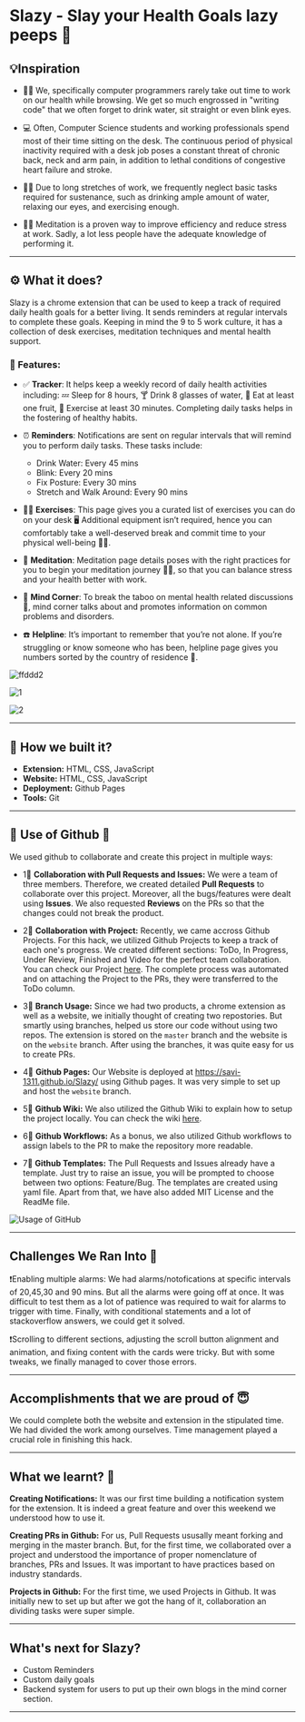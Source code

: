 # Slazy - Slay your Health Goals lazy peeps 🎯

## 💡Inspiration

* 👩‍💻 We, specifically computer programmers rarely take out time to work on our health while browsing. We get so much engrossed in "writing code" that we often forget to drink water, sit straight or even blink eyes.

* 💻 Often, Computer Science students and working professionals spend most of their time sitting on the desk. The continuous period of physical inactivity required with a desk job poses a constant threat of chronic back, neck and arm pain, in addition to lethal conditions of congestive heart failure and stroke.

* 🚴‍♂️ Due to long stretches of work, we frequently neglect basic tasks required for sustenance, such as drinking ample amount of water, relaxing our eyes, and exercising enough.

* 🧘‍♀️ Meditation is a proven way to improve efficiency and reduce stress at work. Sadly, a lot less people have the adequate knowledge of performing it.

***

## ⚙️ What it does?
Slazy is a chrome extension that can be used to keep a track of required daily health goals for a better living. It sends reminders at regular intervals to complete these goals. Keeping in mind the 9 to 5 work culture, it has a collection of desk exercises, meditation techniques and mental health support.

### 🚀 Features: 

* ✅ **Tracker**: 
It helps keep a weekly record of daily health activities including: 💤 Sleep for 8 hours, 🍸 Drink 8 glasses of water, 🍎 Eat at least one fruit, 🏃 Exercise at least 30 minutes. Completing daily tasks helps in the fostering of healthy habits.

* ⏰ **Reminders**: 
Notifications are sent on regular intervals that will remind you to perform daily tasks. These tasks include:
  - Drink Water: Every 45 mins
  - Blink: Every 20 mins
  - Fix Posture: Every 30 mins
  - Stretch and Walk Around: Every 90 mins

* 🏃‍♀️ **Exercises**: 
This page gives you a curated list of exercises you can do on your desk 🖥️ Additional equipment isn’t required, hence you can comfortably take a well-deserved break and commit time to your physical well-being 💆‍♀️.

* 🌸 **Meditation**: 
Meditation page details poses with the right practices for you to begin your meditation journey 🧘‍♀️, so that you can balance stress and your health better with work.

* 🌱 **Mind Corner**: 
To break the taboo on mental health related discussions 💭, mind corner talks about and promotes information on common problems and disorders.

* ☎️ **Helpline**: 
It’s important to remember that you’re not alone. If you’re struggling or know someone who has been, helpline page gives you numbers sorted by the country of residence 📲.

![ffddd2](https://user-images.githubusercontent.com/56017960/156911246-81d01a46-a625-4e23-a823-30132ebc1261.png)

![1](https://user-images.githubusercontent.com/78133928/156917314-209c4ef4-353b-4d10-a0d6-2cc8818cdc5b.png)

![2](https://user-images.githubusercontent.com/78133928/156917317-b3729c27-c0f3-45cc-9545-0b5a9ee5e58d.png)

***

## 🔧 How we built it?

* __Extension:__ HTML, CSS, JavaScript
* __Website:__ HTML, CSS, JavaScript
* __Deployment:__ Github Pages
* __Tools:__ Git

***
## 🔴 Use of Github 🔴

We used github to collaborate and create this project in multiple ways:

* 1⃣ **Collaboration with Pull Requests and Issues:** We were a team of three members. Therefore, we created detailed **Pull Requests** to collaborate over this project. Moreover, all the bugs/features were dealt using **Issues**. We also requested **Reviews** on the PRs so that the changes could not break the product.

* 2⃣ **Collaboration with Project:** Recently, we came accross Github Projects. For this hack, we utilized Github Projects to keep a track of each one's progress. We created different sections: ToDo, In Progress, Under Review, Finished and Video for the perfect team collaboration. You can check our Project [here](https://github.com/users/savi-1311/projects/3). The complete process was automated and on attaching the Project to the PRs, they were transferred to the ToDo column.

* 3⃣ **Branch Usage:** Since we had two products, a chrome extension as well as a website, we initially thought of creating two repostories. But smartly using branches, helped us store our code without using two repos. The extension is stored on the ```master``` branch and the website is on the ```website``` branch. After using the branches, it was quite easy for us to create PRs.

* 4⃣ **Github Pages:** Our Website is deployed at https://savi-1311.github.io/Slazy/ using Github pages. It was very simple to set up and host the ```website``` branch.

* 5⃣ **Github Wiki:** We also utilized the Github Wiki to explain how to setup the project locally. You can check the wiki [here](https://github.com/savi-1311/Slazy/wiki/%F0%9F%94%A7-Setting-Up-the-Extension).

* 6⃣ **Github Workflows:** As a bonus, we also utilized Github workflows to assign labels to the PR to make the repository more readable.

* 7⃣ **Github Templates:** The Pull Requests and Issues already have a template. Just try to raise an issue, you will be prompted to choose between two options: Feature/Bug. The templates are created using yaml file. Apart from that, we have also added MIT License and the ReadMe file.

![Usage of GitHub](https://user-images.githubusercontent.com/56017960/156914134-fbd10ff5-fe21-4a2e-9232-a1c1b11f43ae.png)

***

## Challenges We Ran Into 🙁

❗️Enabling multiple alarms: We had alarms/notofications at specific intervals of 20,45,30 and 90 mins. But all the alarms were going off at once. It was difficult to test them as a lot of patience was required to wait for alarms to trigger with time. Finally, with conditional statements and a lot of stackoverflow answers, we could get it solved.

❗Scrolling to different sections, adjusting the scroll button alignment and animation, and fixing content with the cards were tricky. But with some tweaks, we finally managed to cover those errors.

***

## Accomplishments that we are proud of 😇

We could complete both the website and extension in the stipulated time. We had divided the work among ourselves. Time management played a crucial role in finishing this hack.

***

## What we learnt? 🤔

**Creating Notifications:** It was our first time building a notification system for the extension. It is indeed a great feature and over this weekend we understood how to use it.

**Creating PRs in Github:** For us, Pull Requests ususally meant forking and merging in the master branch. But, for the first time, we collaborated over a project and understood the importance of proper nomenclature of branches, PRs and Issues. It was important to have practices based on industry standards.

**Projects in Github:** For the first time, we used Projects in Github. It was initially new to set up but after we got the hang of it, collaboration an dividing tasks were super simple.

***

## What's next for Slazy?
* Custom Reminders
* Custom daily goals
* Backend system for users to put up their own blogs in the mind corner section.



***
